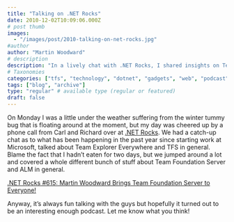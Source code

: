 ```yaml
---
title: "Talking on .NET Rocks"
date: 2010-12-02T10:09:06.000Z
# post thumb
images:
  - "/images/post/2010-talking-on-net-rocks.jpg"
#author
author: "Martin Woodward"
# description
description: "In a lively chat with .NET Rocks, I shared insights on Team Foundation Server and ALM while battling a pesky winter bug."
# Taxonomies
categories: ["tfs", "technology", "dotnet", "gadgets", "web", "podcast"]
tags: ["blog", "archive"]
type: "regular" # available type (regular or featured)
draft: false
---
```

[](http://www.dotnetrocks.com/default.aspx?showNum=615)On Monday I was a little under the weather suffering from the winter tummy bug that is floating around at the moment, but my day was cheered up by a phone call from Carl and Richard over at [.NET Rocks](http://www.dotnetrocks.com/).  We had a catch-up chat as to what has been happening in the past year since starting work at Microsoft, talked about Team Explorer Everywhere and TFS in general.  Blame the fact that I hadn’t eaten for two days, but we jumped around a lot and covered a whole different bunch of stuff about Team Foundation Server and ALM in general.       

[.NET Rocks #615: Martin Woodward Brings Team Foundation Server to Everyone!](http://www.dotnetrocks.com/default.aspx?showNum=615)   

Anyway, it’s always fun talking with the guys but hopefully it turned out to be an interesting enough podcast.  Let me know what you think!